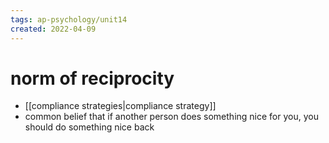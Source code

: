 ```yaml
---
tags: ap-psychology/unit14 
created: 2022-04-09
---
```


# norm of reciprocity

- [[compliance strategies|compliance strategy]]
- common belief that if another person does something nice for you, you should do something nice back 
